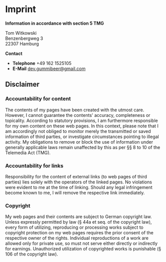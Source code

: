 # Imprint

**Information in accordance with section 5 TMG**

Tom Witkowski  
Benzenbergweg 3  
22307 Hamburg

**Contact**

- **Telephone** +49 162 1525105
- **E-Mail** dev.gummibeer@gmail.com

## Disclaimer

### Accountability for content

The contents of my pages have been created with the utmost care. However, I cannot guarantee the contents' accuracy, completeness or topicality. According to statutory provisions, I am furthermore responsible for my own content on these web pages. In this context, please note that I am accordingly not obliged to monitor merely the transmitted or saved information of third parties, or investigate circumstances pointing to illegal activity. My obligations to remove or block the use of information under generally applicable laws remain unaffected by this as per §§ 8 to 10 of the Telemedia Act (TMG).

### Accountability for links

Responsibility for the content of external links (to web pages of third parties) lies solely with the operators of the linked pages. No violations were evident to me at the time of linking. Should any legal infringement become known to me, I will remove the respective link immediately.

### Copyright

My web pages and their contents are subject to German copyright law. Unless expressly permitted by law (§ 44a et seq. of the copyright law), every form of utilizing, reproducing or processing works subject to copyright protection on my web pages requires the prior consent of the respective owner of the rights. Individual reproductions of a work are allowed only for private use, so must not serve either directly or indirectly for earnings. Unauthorized utilization of copyrighted works is punishable (§ 106 of the copyright law).
